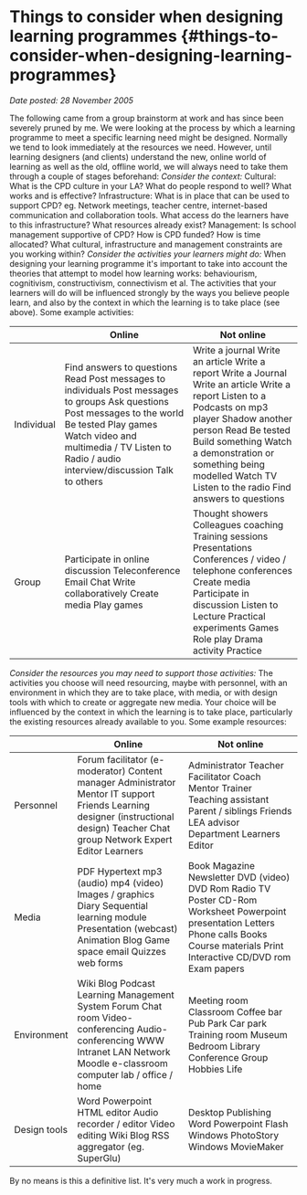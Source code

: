 # Things to consider when designing learning programmes {#things-to-consider-when-designing-learning-programmes}

_Date posted: 28 November 2005_

The following came from a group brainstorm at work and has since been severely pruned by me. We were looking at the process by which a learning programme to meet a specific learning need might be designed. Normally we tend to look immediately at the resources we need. However, until learning designers (and clients) understand the new, online world of learning as well as the old, offline world, we will always need to take them through a couple of stages beforehand: _Consider the context:_ Cultural: What is the CPD culture in your LA? What do people respond to well? What works and is effective? Infrastructure: What is in place that can be used to support CPD? eg. Network meetings, teacher centre, internet-based communication and collaboration tools. What access do the learners have to this infrastructure? What resources already exist? Management: Is school management supportive of CPD? How is CPD funded? How is time allocated? What cultural, infrastructure and management constraints are you working within? _Consider the activities your learners might do:_ When designing your learning programme it's important to take into account the theories that attempt to model how learning works: behaviourism, cognitivism, constructivism, connectivism et al. The activities that your learners will do will be influenced strongly by the ways you believe people learn, and also by the context in which the learning is to take place (see above). Some example activities:

|   | Online | Not online |
| --- | --- | --- |
| Individual | Find answers to questions Read Post messages to individuals Post messages to groups Ask questions Post messages to the world Be tested Play games Watch video and multimedia / TV Listen to Radio / audio interview/discussion Talk to others | Write a journal Write an article Write a report Write a Journal Write an article Write a report Listen to a Podcasts on mp3 player Shadow another person Read Be tested Build something Watch a demonstration or something being modelled Watch TV Listen to the radio Find answers to questions |
| Group | Participate in online discussion Teleconference Email Chat Write collaboratively Create media Play games | Thought showers Colleagues coaching Training sessions Presentations Conferences / video / telephone conferences Create media Participate in discussion Listen to Lecture Practical experiments Games Role play Drama activity Practice |

_Consider the resources you may need to support those activities:_ The activities you choose will need resourcing, maybe with personnel, with an environment in which they are to take place, with media, or with design tools with which to create or aggregate new media. Your choice will be influenced by the context in which the learning is to take place, particularly the existing resources already available to you. Some example resources:

|   | Online | Not online |
| --- | --- | --- |
| Personnel | Forum facilitator (e-moderator) Content manager Administrator Mentor IT support Friends Learning designer (instructional design) Teacher Chat group Network Expert Editor Learners | Administrator Teacher Facilitator Coach Mentor Trainer Teaching assistant Parent / siblings Friends LEA advisor Department Learners Editor |
| Media | PDF Hypertext mp3 (audio) mp4 (video) Images / graphics Diary Sequential learning module Presentation (webcast) Animation Blog Game space email Quizzes web forms | Book Magazine Newsletter DVD (video) DVD Rom Radio TV Poster CD-Rom Worksheet Powerpoint presentation Letters Phone calls Books Course materials Print Interactive CD/DVD rom Exam papers |
| Environment | Wiki Blog Podcast Learning Management System Forum Chat room Video-conferencing Audio-conferencing WWW Intranet LAN Network Moodle e-classroom computer lab / office / home | Meeting room Classroom Coffee bar Pub Park Car park Training room Museum Bedroom Library Conference Group Hobbies Life |
| Design tools | Word Powerpoint HTML editor Audio recorder / editor Video editing Wiki Blog RSS aggregator (eg. SuperGlu) | Desktop Publishing Word Powerpoint Flash Windows PhotoStory Windows MovieMaker |

By no means is this a definitive list. It's very much a work in progress.